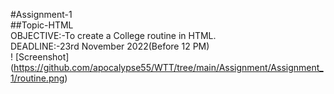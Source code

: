 #Assignment-1<br>
##Topic-HTML<br>
OBJECTIVE:-To create a College routine in HTML.<br>
DEADLINE:-23rd November 2022(Before 12 PM)<br>
! [Screenshot] (https://github.com/apocalypse55/WTT/tree/main/Assignment/Assignment_1/routine.png)